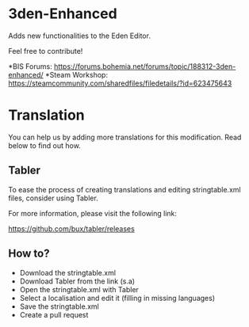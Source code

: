 # 3den-Enhanced
Adds new functionalities to the Eden Editor.

Feel free to contribute!

*BIS Forums: https://forums.bohemia.net/forums/topic/188312-3den-enhanced/
*Steam Workshop: https://steamcommunity.com/sharedfiles/filedetails/?id=623475643

# Translation
You can help us by adding more translations for this modification. Read below to find out how.

## Tabler
To ease the process of creating translations and editing stringtable.xml files, consider using Tabler.

For more information, please visit the following link:

https://github.com/bux/tabler/releases


## How to?
* Download the stringtable.xml
* Download Tabler from the link (s.a)
* Open the stringtable.xml with Tabler
* Select a localisation and edit it (filling in missing languages)
* Save the stringtable.xml
* Create a pull request